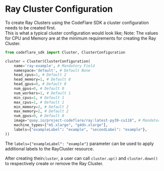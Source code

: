 # Ray Cluster Configuration

To create Ray Clusters using the CodeFlare SDK a cluster configuration needs to be created first.<br>
This is what a typical cluster configuration would look like; Note: The values for CPU and Memory are at the minimum requirements for creating the Ray Cluster.

```python
from codeflare_sdk import Cluster, ClusterConfiguration

cluster = Cluster(ClusterConfiguration(
    name='ray-example', # Mandatory Field
    namespace='default', # Default None
    head_cpus=1, # Default 2
    head_memory=1, # Default 8
    head_gpus=0, # Default 0
    num_gpus=0, # Default 0
    num_workers=1, # Default 1
    min_cpus=1, # Default 1
    max_cpus=1, # Default 1
    min_memory=2, # Default 2
    max_memory=2, # Default 2
    num_gpus=0, # Default 0
    image="quay.io/project-codeflare/ray:latest-py39-cu118", # Mandatory Field
    machine_types=["m5.xlarge", "g4dn.xlarge"],
    labels={"exampleLabel": "example", "secondLabel": "example"},
))
```

The `labels={"exampleLabel": "example"}` parameter can be used to apply additional labels to the RayCluster resource.

After creating their`cluster`, a user can call `cluster.up()` and `cluster.down()` to respectively create or remove the Ray Cluster.
